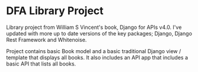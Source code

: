 # DFA Library Project

Library project from William S Vincent's book, Django for APIs v4.0. I've updated with more up to date versions of the key packages; Django, Django Rest Framework and Whitenoise.

Project contains basic Book model and a basic traditional Django view / template that displays all books. It also includes an API app that includes a basic API that lists all books.